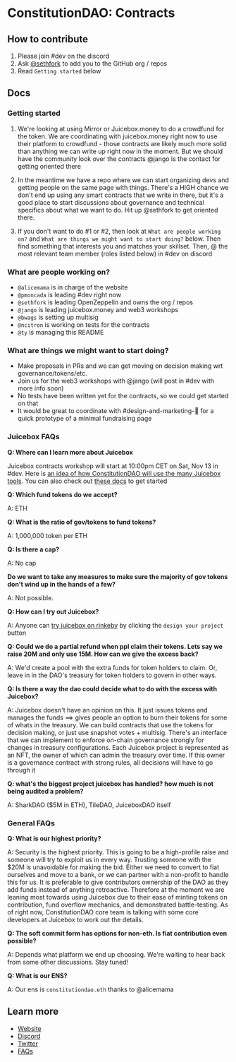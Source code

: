 # ConstitutionDAO: Contracts

## How to contribute

1. Please join #dev on the discord
2. Ask [@sethfork](https://github.com/sethfork) to add you to the GitHub org / repos
3. Read `Getting started` below

## Docs

### Getting started

1. We're looking at using Mirror or Juicebox.money to do a crowdfund for the token. We are coordinating with juicebox.money right now to use their platform to crowdfund - those contracts are likely much more solid than anything we can write up right now in the moment. But we should have the community look over the contracts @jango is the contact for getting oriented there

2. In the meantime we have a repo where we can start organizing devs and getting people on the same page with things. There's a HIGH chance we don't end up using any smart contracts that we write in there, but it's a good place to start discussions about governance and technical specifics about what we want to do. Hit up @sethfork to get oriented there.

3. If you don't want to do #1 or #2, then look at `What are people working on?` and `What are things we might want to start doing?` below. Then find something that interests you and matches your skillset. Then, @ the most relevant team member (roles listed below) in #dev on discord

### What are people working on?

- `@alicemama` is in charge of the website
- `@pmoncada` is leading #dev right now
- `@sethfork` is leading OpenZeppelin and owns the org / repos
- `@jango` is leading juicebox.money and web3 workshops
- `@bwags` is setting up multisig
- `@ncitron` is working on tests for the contracts
- `@ty` is managing this README

### What are things we might want to start doing?
- Make proposals in PRs and we can get moving on decision making wrt governance/tokens/etc.
- Join us for the web3 workshops with @jango (will post in #dev with more info soon)
- No tests have been written yet for the contracts, so we could get started on that
- It would be great to coordinate with #design-and-marketing-🎨 for a quick prototype of a minimal fundraising page

### Juicebox FAQs

**Q: Where can I learn more about Juicebox**

Juicebox contracts workshop will start at 10:00pm CET on Sat, Nov 13 in #dev. Here is [an idea of how ConstitutionDAO will use the many Juicebox tools](https://juiceboxdao.notion.site/ConstitutionDAO-on-Juicebox-4490ae7fb2ea4c7d82aa6fff5bfae477). You can also check out [these docs](https://www.figma.com/file/dHsQ7Bt3ryXbZ2sRBAfBq5/Juicebox-Technical-Docs) to get started

**Q: Which fund tokens do we accept?**

A: ETH

**Q: What is the ratio of gov/tokens to fund tokens?**

A: 1,000,000 token per ETH

**Q: Is there a cap?**

A: No cap

**Do we want to take any measures to make sure the majority of gov tokens don't wind up in the hands of a few?**

A: Not possible.

**Q: How can I try out Juicebox?**

A: Anyone can [try juicebox on rinkeby](http://rinkeby.juicebox.money/) by clicking the `design your project` button

**Q: Could we do a partial refund when ppl claim their tokens. Lets say we raise 20M and only use 15M. How can we give the excess back?**

A: We'd create a pool with the extra funds for token holders to claim. Or, leave in in the DAO's treasury for token holders to govern in other ways.

**Q: Is there a way the dao could decide what to do with the excess with Juicebox?**

A: Juicebox doesn't have an opinion on this. It just issues tokens and manages the funds ==> gives people an option to burn their tokens for some of whats in the treasury. We can build contracts that use the tokens for decision making, or just use snapshot votes + multisig. There's an interface that we can implement to enforce on-chain governance strongly for changes in treasury configurations. Each Juicebox project is represented as an NFT, the owner of which can admin the treasury over time. If this owner is a governance contract with strong rules, all decisions will have to go through it

**Q: what's the biggest project juicebox has handled? how much is not being audited a problem?**

A: SharkDAO ($5M in ETH), TileDAO, JuiceboxDAO itself

### General FAQs

**Q: What is our highest priority?**

A: Security is the highest priority. This is going to be a high-profile raise and someone will try to exploit us in every way. Trusting someone with the $20M is unavoidable for making the bid. Either we need to convert to fiat ourselves and move to a bank, or we can partner with a non-profit to handle this for us. It is preferable to give contributors ownership of the DAO as they add funds instead of anything retroactive. Therefore at the moment we are leaning most towards using Juicebox due to their ease of minting tokens on contribution, fund overflow mechanics, and demonstrated battle-testing. As of right now, ConstitutionDAO core team is talking with some core developers at Juicebox to work out the details.

**Q: The soft commit form has options for non-eth. Is fiat contribution even possible?**

A: Depends what platform we end up choosing. We're waiting to hear back from some other discussions. Stay tuned!

**Q: What is our ENS?**

A: Our ens is `constitutiondao.eth` thanks to @alicemama

## Learn more
- [Website](https://constitutiondao.com/)
- [Discord](https://discord.gg/XQcmCmWDn8)
- [Twitter](https://twitter.com/constitutiondao)
- [FAQs](https://docs.google.com/document/d/1i1zLBXpdFdojvQVXpYBbeABEi7io60j0gOnM4uyZBdI)
